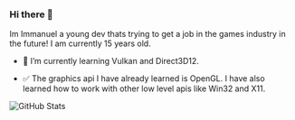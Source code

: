### Hi there 👋

Im Immanuel a young dev thats trying to get a job in the games industry in the future! I am currently 15 years old.

- 🌱 I’m currently learning Vulkan and Direct3D12.

- ✅ The graphics api I have already learned is OpenGL. I have also learned how to work with other low level apis like Win32 and X11.


![GitHub Stats](https://github-readme-stats.vercel.app/api?username=Immanuel-C&theme=radical)

